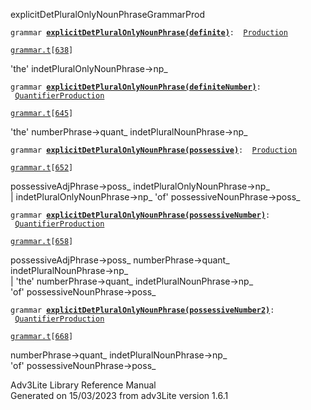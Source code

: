 ---
---
<span class="title">explicitDetPluralOnlyNounPhrase</span><span class="type">GrammarProd</span>

`grammar `**[`explicitDetPluralOnlyNounPhrase(definite)`](../object/explicitDetPluralOnlyNounPhrase(definite).html)**` :   `[`Production`](../object/Production.html)

[`grammar.t`](../file/grammar.t.html)`[`[`638`](../source/grammar.t.html#638)`]`

<div class="gramrule">

'the' indetPluralOnlyNounPhrase-\>np\_  

</div>

`grammar `**[`explicitDetPluralOnlyNounPhrase(definiteNumber)`](../object/explicitDetPluralOnlyNounPhrase(definiteNumber).html)**` :   `[`QuantifierProduction`](../object/QuantifierProduction.html)

[`grammar.t`](../file/grammar.t.html)`[`[`645`](../source/grammar.t.html#645)`]`

<div class="gramrule">

'the' numberPhrase-\>quant\_ indetPluralNounPhrase-\>np\_  

</div>

`grammar `**[`explicitDetPluralOnlyNounPhrase(possessive)`](../object/explicitDetPluralOnlyNounPhrase(possessive).html)**` :   `[`Production`](../object/Production.html)

[`grammar.t`](../file/grammar.t.html)`[`[`652`](../source/grammar.t.html#652)`]`

<div class="gramrule">

possessiveAdjPhrase-\>poss\_ indetPluralOnlyNounPhrase-\>np\_  
\| indetPluralOnlyNounPhrase-\>np\_ 'of' possessiveNounPhrase-\>poss\_  

</div>

`grammar `**[`explicitDetPluralOnlyNounPhrase(possessiveNumber)`](../object/explicitDetPluralOnlyNounPhrase(possessiveNumber).html)**` :   `[`QuantifierProduction`](../object/QuantifierProduction.html)

[`grammar.t`](../file/grammar.t.html)`[`[`658`](../source/grammar.t.html#658)`]`

<div class="gramrule">

possessiveAdjPhrase-\>poss\_ numberPhrase-\>quant\_
indetPluralNounPhrase-\>np\_  
\| 'the' numberPhrase-\>quant\_ indetPluralNounPhrase-\>np\_  
'of' possessiveNounPhrase-\>poss\_  

</div>

`grammar `**[`explicitDetPluralOnlyNounPhrase(possessiveNumber2)`](../object/explicitDetPluralOnlyNounPhrase(possessiveNumber2).html)**` :   `[`QuantifierProduction`](../object/QuantifierProduction.html)

[`grammar.t`](../file/grammar.t.html)`[`[`668`](../source/grammar.t.html#668)`]`

<div class="gramrule">

numberPhrase-\>quant\_ indetPluralNounPhrase-\>np\_  
'of' possessiveNounPhrase-\>poss\_  

</div>

<div class="ftr">

Adv3Lite Library Reference Manual  
Generated on 15/03/2023 from adv3Lite version 1.6.1

</div>
